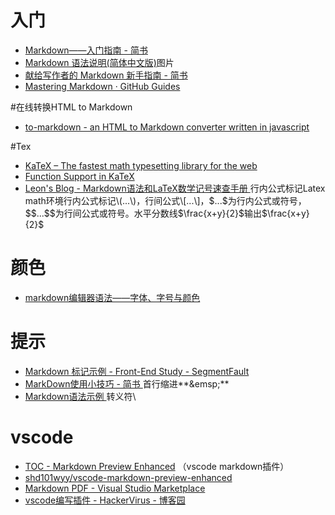 # 入门

- [Markdown——入门指南 - 简书](http://www.jianshu.com/p/1e402922ee32/)
- [Markdown 语法说明(简体中文版)](http://wowubuntu.com/markdown/)图片
- [献给写作者的 Markdown 新手指南 - 简书](http://www.jianshu.com/p/q81RER)
- [Mastering Markdown · GitHub Guides](https://guides.github.com/features/mastering-markdown/)

#在线转换HTML to Markdown
- [to-markdown - an HTML to Markdown converter written in javascript ](https://domchristie.github.io/to-markdown/)

#Tex

- [KaTeX – The fastest math typesetting library for the web ](https://khan.github.io/KaTeX/)
- [Function Support in KaTeX ](https://khan.github.io/KaTeX/function-support.html)
- [Leon's Blog - Markdown语法和LaTeX数学记号速查手册 ](http://leonfocus.github.io/markdown-and-latex-equation-handbook/)行内公式标记Latex math环境行内公式标记\\(...\\)，行间公式\\[...\\]，\$...\$为行内公式或符号，\$\$...\$\$为行间公式或符号。水平分数线\$\\frac{x+y}{2}\$输出$\frac{x+y}{2}$

# 颜色

*   [markdown编辑器语法——字体、字号与颜色](http://mbzx.github.io/2015/09/21/md-light/)

# 提示

- [Markdown 标记示例 - Front-End Study - SegmentFault](https://segmentfault.com/a/1190000003930804)
- [MarkDown使用小技巧 - 简书 ](http://www.jianshu.com/p/9d94660a96f1)首行缩进**\&emsp;**
- [Markdown语法示例 ](http://equation85.github.io/blog/markdown-examples/)转义符\\



# vscode

*   [TOC - Markdown Preview Enhanced](https://shd101wyy.github.io/markdown-preview-enhanced/#/toc) （vscode markdown插件）
*   [shd101wyy/vscode-markdown-preview-enhanced](https://github.com/shd101wyy/vscode-markdown-preview-enhanced)
*   [Markdown PDF - Visual Studio Marketplace](https://marketplace.visualstudio.com/items?itemName=yzane.markdown-pdf)
*   [vscode编写插件 - HackerVirus - 博客园](http://www.cnblogs.com/Leo_wl/p/5507589.html)